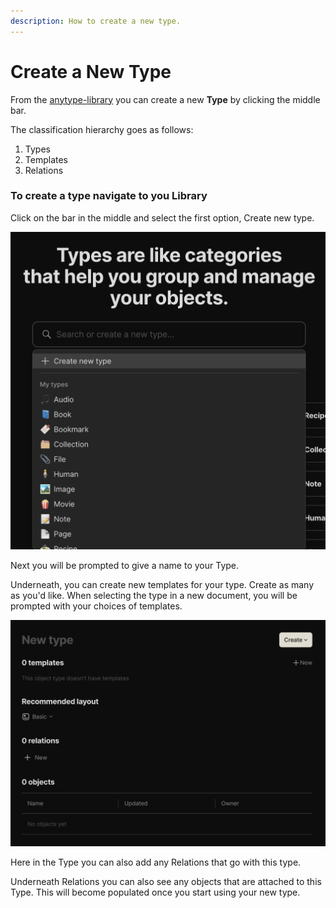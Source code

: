 ```yaml
---
description: How to create a new type.
---
```


# Create a New Type

From the [anytype-library](../anytype-library/ "mention") you can create a new **Type** by clicking the middle bar.

The classification hierarchy goes as follows:

1. Types
2. Templates
3. Relations

### To create a type navigate to you Library

Click on the bar in the middle and select the first option, Create new type.&#x20;

![](<../../.gitbook/assets/image (8).png>)

Next you will be prompted to give a name to your Type.

Underneath, you can create new templates for your type. Create as many as you'd like. When selecting the type in a new document, you will be prompted with your choices of templates.

![](<../../.gitbook/assets/image (37).png>)

Here in the Type you can also add any Relations that go with this type.&#x20;

Underneath Relations you can also see any objects that are attached to this Type. This will become populated once you start using your new type.
